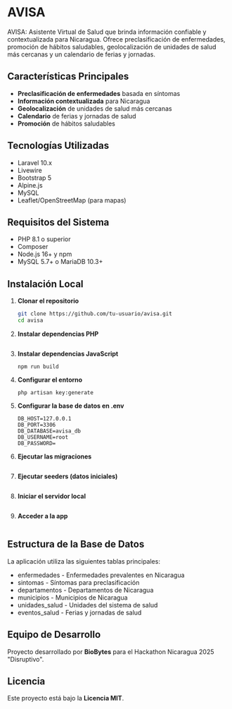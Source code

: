 # AVISA
AVISA: Asistente Virtual de Salud que brinda información confiable y contextualizada para Nicaragua. Ofrece preclasificación de enfermedades, promoción de hábitos saludables, geolocalización de unidades de salud más cercanas y un calendario de ferias y jornadas.

## Características Principales

- **Preclasificación de enfermedades** basada en síntomas
- **Información contextualizada** para Nicaragua
- **Geolocalización** de unidades de salud más cercanas
- **Calendario** de ferias y jornadas de salud
- **Promoción** de hábitos saludables

## Tecnologías Utilizadas

- Laravel 10.x
- Livewire
- Bootstrap 5
- Alpine.js
- MySQL
- Leaflet/OpenStreetMap (para mapas)

## Requisitos del Sistema

- PHP 8.1 o superior
- Composer
- Node.js 16+ y npm
- MySQL 5.7+ o MariaDB 10.3+

## Instalación Local

1. **Clonar el repositorio**
   ```bash
   git clone https://github.com/tu-usuario/avisa.git
   cd avisa

2. **Instalar dependencias PHP**
    ```composer install

3. **Instalar dependencias JavaScript**
    ```npm install
    npm run build

4. **Configurar el entorno**
    ```cp .env.example .env
    php artisan key:generate

5. **Configurar la base de datos en .env**
    ```DB_CONNECTION=mysql
    DB_HOST=127.0.0.1
    DB_PORT=3306
    DB_DATABASE=avisa_db
    DB_USERNAME=root
    DB_PASSWORD=

6. **Ejecutar las migraciones**
    ```php artisan migrate

7. **Ejecutar seeders (datos iniciales)**
    ```php artisan db:seed

8. **Iniciar el servidor local**
    ```php artisan serve

9. **Acceder a la app**
    ```https//192.0.0.7:3306/

## Estructura de la Base de Datos

La aplicación utiliza las siguientes tablas principales:
- enfermedades - Enfermedades prevalentes en Nicaragua
- sintomas - Síntomas para preclasificación
- departamentos - Departamentos de Nicaragua
- municipios - Municipios de Nicaragua
- unidades_salud - Unidades del sistema de salud
- eventos_salud - Ferias y jornadas de salud

## Equipo de Desarrollo
Proyecto desarrollado por **BioBytes** para el Hackathon Nicaragua 2025 "Disruptivo".

## Licencia
Este proyecto está bajo la **Licencia MIT**.